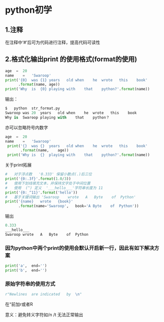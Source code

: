 # python初学

## 1.注释

在注释中‘#’后可为代码进行注释，提高代码可读性

## 2.格式化输出print 的使用格式(format的使用)

```python
age	 =	20
name	=	'Swaroop'
print('{0}	was	{1}	years	old	when	he	wrote	this	book'
      .format(name,	age))
print('Why	is	{0}	playing	with	that	python?'.format(name))
```

输出：

```python
$	python	str_format.py
Swaroop	was	20	years	old	when	he	wrote	this	book
Why	is	Swaroop	playing	with	that	python？
```

亦可以忽略符号内数字

```python
age	 =	20
name	=	'Swaroop'
 print('{}	was	{}	years	old	when	he	wrote	this	book'
       .format(name,	age))
 print('Why	is	{}	playing	with	that	python?'.format(name))
```

关于print拓展

```python
#	对于浮点数	'0.333'	保留小数点(.)后三位
print('{0:.3f}'.format(1.0/3))
#	使用下划线填充文本，并保持文字处于中间位置
#	使用	(^)	定义	'___hello___'字符串长度为	11
print('{0:_^11}'.format('hello'))
#	基于关键词输出	'Swaroop	wrote	A	Byte	of	Python'		
print('{name}	wrote	{book}'
      .format(name='Swaroop',	book='A	Byte	of	Python'))
```

输出

```python
0.333
___hello___
Swaroop	wrote	A	Byte	of	Python
```

### 因为python中两个print的使用会默认开启新一行，因此有如下解决方案

```python 
print('a',	end='')
print('b',	end='')
```

### 原始字符串的使用方式

```python
r"Newlines	are	indicated	by	\n"
```

在“前加r或者R

意义：避免转义字符如/n /t 无法正常输出
